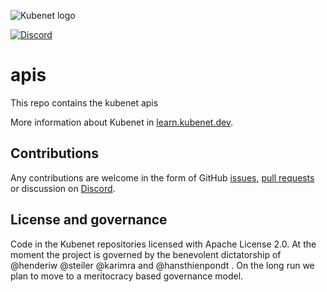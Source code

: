 ![Kubenet logo](https://learn.kubenet.dev/assets/logos/Kubenet-logo-transparent-withname-100x123.png)

[![Discord](https://img.shields.io/discord/860500297297821756?style=flat-square&label=discord&logo=discord&color=00c9ff&labelColor=bec8d2)](https://discord.gg/fH35bmcTU9)

# apis

This repo contains the kubenet apis

More information about Kubenet in [learn.kubenet.dev](https://learn.kubenet.dev/).

## Contributions

Any contributions are welcome in the form of GitHub [issues](https://github.com/kubenet-dev/kubenetctl/issues),
[pull requests](https://github.com/kubenet-dev/kubenetctl/pulls) or discussion on
[Discord](https://discord.gg/fH35bmcTU9).

## License and governance

Code in the Kubenet repositories licensed with Apache License 2.0. At the moment the project is governed by the benevolent dictatorship of @henderiw @steiler @karimra and @hansthienpondt . On the long run we plan to move to a meritocracy based governance model.